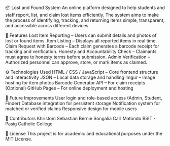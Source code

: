 📦 Lost and Found System
An online platform designed to help students and staff report, list, and claim lost items efficiently. The system aims to make the process of identifying, tracking, and returning items simple, transparent, and accessible across different devices.

🧭 Features
Lost Item Reporting – Users can submit details and photos of lost or found items.
Item Listing – Displays all reported items in real time.
Claim Request with Barcode – Each claim generates a barcode receipt for tracking and verification.
Honesty and Accountability Check – Claimants must agree to honesty terms before submission.
Admin Verification – Authorized personnel can approve, store, or mark items as claimed.

⚙️ Technologies Used
HTML / CSS / JavaScript – Core frontend structure and interactivity
JSON – Local data storage and handling
Imgur – Image hosting for item photos
Barcode Generator API – For claim receipts
(Optional) GitHub Pages – For online deployment and hosting

🧩 Future Improvements
User login and role-based access (Admin, Student, Finder)
Database integration for persistent storage
Notification system for matched or verified claims
Responsive design for mobile users

🙌 Contributors
Khristom Sebastian
Bernie Songalia
Carl Matondo
BSIT - Pasig Catholic College

📝 License
This project is for academic and educational purposes under the MIT License.
